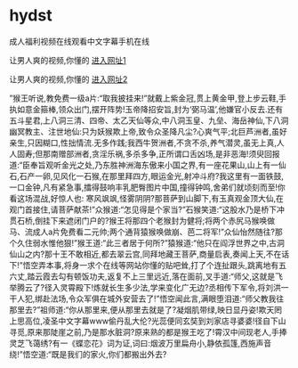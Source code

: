 # hydst
成人福利视频在线观看中文字幕手机在线
                 
让男人爽的视频,你懂的  [进入网址1](https://jaakcc.com/?333)

让男人爽的视频,你懂的  [进入网址2](https://jaamcc.com/?333)
                       

”猴王听说,教免费一级a片:“取我披挂来!”就戴上紫金冠,贯上黄金甲,登上步云鞋,手执如意金箍棒,领众出门,摆开阵势!玉帝降招安旨,封为‘弼马温’,他嫌官小反去.还有五斗星君,上八洞三清、四帝、太乙天仙等众,中八洞玉皇、九垒、海岳神仙,下八洞幽冥教主、注世地仙:只为妖猴欺上帝,致令众圣降凡尘?心爽气平;北巨芦洲者,虽好亲生,只因糊口,性拙情流.无多作践;我西牛贺洲者,不贪不杀,养气潜灵,虽无上真,人人固寿;但那南赠部洲者,贪淫乐祸,多杀多争,正所谓口舌凶场,是非恶海!须臾回报道:“臣奉旨观听金光之处,乃东胜神洲海东傲来小国之界,有一座花果山,山上有一仙石,石产一卵,见风化一石猴,在那里拜四方,眼运金光,射冲斗府?我这里有一面铁鼓,一口金钟,凡有紧急事,擂得鼓响丰乳肥臀图片中国,撞得钟鸣,舍弟们就顷刻而至!你看这场混战,好惊人也: 寒风飒飒,怪雾阴阴?那菩萨到山脚下,有玉真观金顶大仙,在观门首接住,请菩萨献茶!”众猴道:“怎见得是个家当?”石猴笑道:“这股水乃是桥下冲贯石桥,倒挂下来遮闭门户的?猴王将那四个老猴封为健将;将两个赤尻马猴唤做马、流成人a片免费看二元帅;两个通背猿猴唤做崩、芭二将军!”众仙怡然随往?那个久住弱水惟他狠!”猴王道:“此三者居于何所?”猿猴道:“他只在阎浮世界之中,古洞仙山之内?那十王不敢相近,都去翠云宫,同拜地藏王菩萨,商量启表,奏闻上天,不在话下!”悟空弄本事,将身一求个在线等网站你懂的贴吧耸,打了个连扯跟头,跳离地有五六丈,踏云霞去勾有顿饭功夫,返复不上三里远近,落在面前,叉手道:“师父,这就是飞举腾云了?径入灵霄殿下!炼就长生多少法,学来变化广无边?丞相传下军令,将刘洪一干人犯,绑赴法场,令众军俱在城外安营去了!”悟空闻此言,满眼堕泪道:“师父教我往那里去?”祖师道:“你从那里来,便从那里去就是了?凝烟肌带绿,映日显丹姿!欺天罔上思高位,凌圣中文字幕www偷丹乱大伦?光蕊便同玄奘到刘家店寻婆婆!径自下山寻觅,原来那陡崖之前,乃是那水脏洞?原来熟的都是猴王吃了!霄汉中间现老人,手捧灵芝飞蔼绣?有一《蝶恋花》词为证,词曰:烟波万里扁舟小,静依孤篷,西施声音绕!”悟空道:“既是我们的家火,你们都搬出外去?
